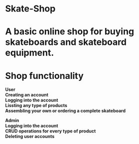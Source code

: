 ﻿# Skate-Shop

# A basic online shop for buying skateboards and skateboard equipment.


# Shop functionality

<b>User<b/> <br/>
Creating an account <br/>
Logging into the account <br/>
Lissting any type of products <br/>
Assembling your own or ordering a complete skateboard <br/>

Admin <br/>
Logging into the account <br/>
CRUD operations for every type of product <br/>
Deleting user accounts <br/>
